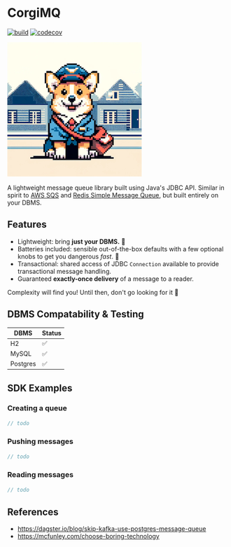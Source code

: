 # CorgiMQ 
[![build](https://github.com/hailuand/corgio-mq/actions/workflows/maven.yaml/badge.svg)](https://github.com/hailuand/corgio-mq/actions/workflows/maven.yaml) [![codecov](https://codecov.io/github/hailuand/corgimq/graph/badge.svg?token=NYQYU42L1U)](https://codecov.io/github/hailuand/corgimq)

![mascot.jpg](mascot.jpg)

A lightweight message queue library built using Java's JDBC API. Similar in spirit to [AWS SQS](https://aws.amazon.com/sqs/)
and [Redis Simple Message Queue](https://github.com/smrchy/rsmq), but built entirely on your DBMS.

## Features
- Lightweight: bring **just your DBMS.** 🚀
- Batteries included: sensible out-of-the-box defaults with a few optional knobs to get you dangerous _fast_. 🔋
- Transactional: shared access of JDBC `Connection` available to provide transactional message handling.  
- Guaranteed **exactly-once delivery** of a message to a reader.

Complexity will find you! Until then, don't go looking for it 🐶   

## DBMS Compatability & Testing
| DBMS     | Status |
|----------|--------|
| H2       | ✅      |
| MySQL    | ✅      |
| Postgres | ✅      |

## SDK Examples
### Creating a queue

```java
// todo
```

### Pushing messages
```java
// todo
```

### Reading messages
```java
// todo
```

## References
- https://dagster.io/blog/skip-kafka-use-postgres-message-queue
- https://mcfunley.com/choose-boring-technology
